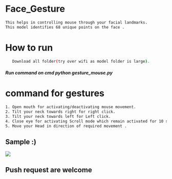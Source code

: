 # Face_Gesture        
                                   
```bash       
This helps in controlling mouse through your facial landmarks.  
This model identifies 68 unique points on the face .                       
```   
# How to run                       
```bash       
   Download all folder(try over wifi as model folder is large).                                                  
```    
##### Run command on cmd  python gesture_mouse.py                  
      
             
# command for gestures        
```bash
1. Open mouth for activating/deactivating mouse movement.      
2. Tilt your neck towards right for right click.
3. Tilt your neck towards left for Left click.
4. Close eye for activating Scroll mode which remain activated for 10 seconds.
5. Move your Head in direction of required movement .        
```

## Sample :)
<img src="Sample/example.gif">   

## Push request are welcome 
  
 
